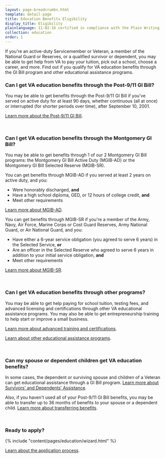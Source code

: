 ```yaml
---
layout: page-breadcrumbs.html
template: detail-page
title: Education Benefits Eligibility 
display_title: Eligibility
plainlanguage: 11-02-16 certified in compliance with the Plain Writing Act
collection: education
order: 1
---
```


<div class="va-introtext">

If you're an active-duty Servicemember or Veteran, a member of the National Guard or Reserves, or a qualified survivor or dependent, you may be able to get help from VA to pay your tuition, pick out a school, choose a career, and more. Find out if you qualify for VA education benefits through the GI Bill program and other educational assistance programs.

</div>

<div class="feature" markdown="1">

### Can I get VA education benefits through the Post-9/11 GI Bill?

You may be able to get benefits through the Post-9/11 GI Bill if you've served on active duty for at least 90 days, whether continuous (all at once) or interrupted (for shorter periods over time), after September 10, 2001.

[Learn more about the Post-9/11 GI Bill](/education/gi-bill/post-9-11/).

</div><div markdown="0"><br></div>

<div class="feature" markdown="1">

### Can I get VA education benefits through the Montgomery GI Bill? 

You may be able to get benefits through 1 of our 2 Montgomery GI Bill programs: the Montgomery GI Bill Active Duty (MGIB-AD) or the Montgomery GI Bill Selected Reserve (MGIB-SR).

You can get benefits through MGIB-AD if you served at least 2 years on active duty, and you:
- Were honorably discharged, **and**
- Have a high school diploma, GED, or 12 hours of college credit, **and** 
- Meet other requirements 

[Learn more about MGIB-AD](/education/gi-bill/montgomery-active-duty/).

You can get benefits through MGIB-SR if you're a member of the Army, Navy, Air Force, Marine Corps or Cost Guard Reserves, Army National Guard, or Air National Guard, and you:
- Have either a 6-year service obligation (you agreed to serve 6 years) in the Selected Service, **or**
- Are an officer in the Selected Reserve who agreed to serve 6 years in addition to your initial service obligation, **and**
- Meet other requirements

[Learn more about MGIB-SR](/education/gi-bill/montgomery-selected-reserve/).

</div><div markdown="0"><br></div>

<div class="feature" markdown="1">

### Can I get VA education benefits through other programs?

You may be able to get help paying for school tuition, testing fees, and advanced licensing and certifications through other VA educational assistance programs. You may also be able to get entrepreneurship training to help start or improve a small business. 

[Learn more about advanced training and certifications](/education/advanced-training-and-certifications/).

[Learn about other educational assistance programs](/education/other-educational-assistance-programs/).

</div><div markdown="0"><br></div>

<div class="feature" markdown="1">

### Can my spouse or dependent children get VA education benefits?

In some cases, the dependent or surviving spouse and children of a Veteran can get educational assistance through a GI Bill program. [Learn more about Survivors' and Dependents' Assistance](/education/gi-bill/survivors-dependent-assistance/).

Also, if you haven't used all of your Post-9/11 GI Bill benefits, you may be able to transfer up to 36 months of benefits to your spouse or a dependent child. [Learn more about transferring benefits](/education/gi-bill/transfer/). 

</div>

<div markdown="0"><br></div>

### Ready to apply?

<div class="wizard-anchor">
{% include "content/pages/education/wizard.html" %}
</div>

[Learn about the application process](/education/apply). 

<div markdown="0"><br></div>
